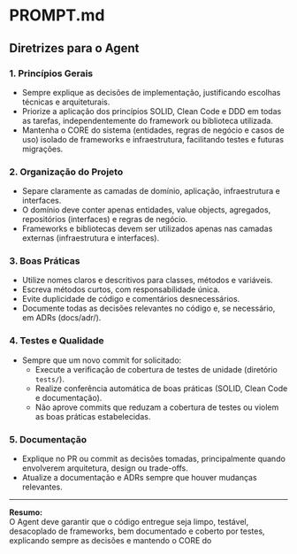 # PROMPT.md

## Diretrizes para o Agent

### 1. Princípios Gerais

- Sempre explique as decisões de implementação, justificando escolhas técnicas e arquiteturais.
- Priorize a aplicação dos princípios SOLID, Clean Code e DDD em todas as tarefas, independentemente do framework ou biblioteca utilizada.
- Mantenha o CORE do sistema (entidades, regras de negócio e casos de uso) isolado de frameworks e infraestrutura, facilitando testes e futuras migrações.

### 2. Organização do Projeto

- Separe claramente as camadas de domínio, aplicação, infraestrutura e interfaces.
- O domínio deve conter apenas entidades, value objects, agregados, repositórios (interfaces) e regras de negócio.
- Frameworks e bibliotecas devem ser utilizados apenas nas camadas externas (infraestrutura e interfaces).

### 3. Boas Práticas

- Utilize nomes claros e descritivos para classes, métodos e variáveis.
- Escreva métodos curtos, com responsabilidade única.
- Evite duplicidade de código e comentários desnecessários.
- Documente todas as decisões relevantes no código e, se necessário, em ADRs (docs/adr/).

### 4. Testes e Qualidade

- Sempre que um novo commit for solicitado:
  - Execute a verificação de cobertura de testes de unidade (diretório `tests/`).
  - Realize conferência automática de boas práticas (SOLID, Clean Code e documentação).
  - Não aprove commits que reduzam a cobertura de testes ou violem as boas práticas estabelecidas.

### 5. Documentação

- Explique no PR ou commit as decisões tomadas, principalmente quando envolverem arquitetura, design ou trade-offs.
- Atualize a documentação e ADRs sempre que houver mudanças relevantes.

---

**Resumo:**  
O Agent deve garantir que o código entregue seja limpo, testável, desacoplado de frameworks, bem documentado e coberto por testes, explicando sempre as decisões e mantendo o CORE do